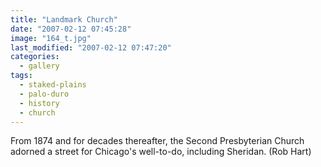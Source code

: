 ```yaml
---
title: "Landmark Church"
date: "2007-02-12 07:45:28"
image: "164_t.jpg"
last_modified: "2007-02-12 07:47:20"
categories:
  - gallery
tags:
  - staked-plains
  - palo-duro
  - history  
  - church
---
```


From 1874 and for decades thereafter, the Second Presbyterian Church adorned a street for Chicago's well-to-do, including Sheridan. (Rob Hart)
